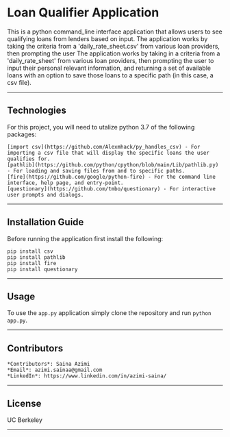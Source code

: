 # **Loan Qualifier Application**
This is a python command_line interface application that allows users to see qualifying loans from lenders based on input. The application works by taking the criteria from a 'daily_rate_sheet.csv' from various loan providers, then prompting the user
The application works by taking in a criteria from a 'daily_rate_sheet' from various loan providers, then prompting the user to input their personal relevant information, and returning a set of available loans with an option to save those loans to a specific path (in this case, a csv file).

---

## Technologies
For this project, you will need to utalize python 3.7 of the following packages:
```
[import csv](https://github.com/Alexmhack/py_handles_csv) - For importing a csv file that will display the specific loans the user qualifies for. 
[pathlib](https://github.com/python/cpython/blob/main/Lib/pathlib.py) - For loading and saving files from and to specific paths.
[fire](https://github.com/google/python-fire) - For the command line interface, help page, and entry-point.
[questionary](https://github.com/tmbo/questionary) - For interactive user prompts and dialogs. 
```

---

## Installation Guide
Before running the application first install the following:
```
pip install csv  
pip install pathlib 
pip install fire  
pip install questionary 
```

---

## Usage
To use the `app.py` application simply clone the repository and run `python app.py`. 


---

## Contributors
```
*Contributors*: Saina Azimi
*Email*: azimi.sainaa@gmail.com
*LinkedIn*: https://www.linkedin.com/in/azimi-saina/ 
```

---

## License
UC Berkeley

---